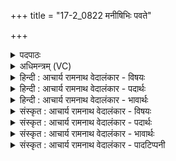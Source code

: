 +++
title = "17-2_0822 मनीषिभिः पवते"

+++
<details><summary>पदपाठः</summary>

म꣢नी꣡षिभिः꣣। प꣣वते। पूर्व्यः꣡। क꣣विः꣢। नृ꣡भिः꣢꣯। य꣣तः꣢। प꣡रि꣢꣯। को꣡शा꣢꣯न्। अ꣣सिष्यदत्। त्रित꣡स्य꣢। ना꣡म꣢꣯। ज꣣न꣡य꣢न्। म꣡धु꣢꣯। क्ष꣡र꣢꣯न्। इ꣡न्द्र꣢꣯स्य। वा꣡यु꣢म्। स꣣ख्या꣡य꣢। स꣣। ख्या꣡य꣢꣯। व꣣र्द्ध꣡य꣢न्। ८२२।
</details>

<details><summary>अधिमन्त्रम् (VC)</summary>

- पवमानः सोमः
- सिकता निवावरी
- जगती
- निषादः
</details>

<details><summary>हिन्दी : आचार्य रामनाथ वेदालंकार - विषयः</summary>

अगले मन्त्र में परमात्मारूप सोम का वर्णन है।
</details>

<details><summary>हिन्दी : आचार्य रामनाथ वेदालंकार - पदार्थः</summary>

पदार्थान्वय -  (पूर्व्यः) श्रेष्ठ, (कविः) वेदकाव्य का कवि,क्रान्तद्रष्टा,मेधावी वह सोम परमेश्वर (पवते) हृदयों को पवित्र करता है। (मनीषिभिः) बुद्धिमान् (नृभिः) उपासक जनों से (यतः) ग्रहण किया हुआ,ध्यान किया गया वह (कोशान्) शरीरस्थ पञ्च कोशों में (परि असिष्यदत्) रस को प्रवाहित करता है। वह (त्रितस्य) ज्ञान,कर्म,उपासना तीनों से युक्त उपासक के (नाम) यश को (जनयन्) उत्पन्न करता हुआ, (मधु) आनन्द को (क्षरन्) झराता हुआ (इन्द्रस्य) जीवात्मा के (सख्याय) सहयोग के लिए,उसके (वायुम्) प्राण को (वर्धयन्) बढ़ाता रहता है ॥२॥
</details>

<details><summary>हिन्दी : आचार्य रामनाथ वेदालंकार - भावार्थः</summary>

भावार्थ -  परमेश्वर उपासक को अपना सखा बनाकर उसके लिए दिव्य आनन्द-रूप मधु टपकाता रहता है ॥२॥
</details>

<details><summary>संस्कृत : आचार्य रामनाथ वेदालंकार - विषयः</summary>

अथ परमात्मसोमो वर्ण्यते।
</details>

<details><summary>संस्कृत : आचार्य रामनाथ वेदालंकार - पदार्थः</summary>

पदार्थान्वय -  (पूर्व्यः) श्रेष्ठः (कविः) वेदकाव्यस्य कविः,क्रान्तद्रष्टा,मेधावी स सोमः परमेश्वरः (पवते) हृदयानि पुनाति। (मनीषिभिः) मेधाविभिः (नृभिः) उपासकजनैः (यतः) परिगृहीतः,ध्यातः सः।[यमु उपरमे,निष्ठान्तं रूपम्।] (कोशान्) देहस्थेषु पञ्चकोशेषु (परि असिष्यदत्) परिस्रावयति रसम्,किञ्च,सः (त्रितस्य) त्रिभिर्ज्ञानकर्मोपासनैर्युक्तस्य उपासकस्य (नाम) यशः (जनयन्) उत्पादयन्, (मधु) आनन्दम् (क्षरन्) स्रावयन् (इन्द्रस्य) जीवात्मनः (सख्याय) सखित्वाय,तस्य (वायुम्) प्राणम् (वर्धयन्) वृद्धिं गमयन्,भवतीति शेषः ॥२॥
</details>

<details><summary>संस्कृत : आचार्य रामनाथ वेदालंकार - भावार्थः</summary>

भावार्थ -  परमेश्वर उपासकं स्वसखायं कृत्वा तस्मै दिव्यमानन्दरूपं मधु स्रावयति ॥२॥
</details>

<details><summary>संस्कृत : आचार्य रामनाथ वेदालंकार - पादटिप्पनी</summary>

टिप्पनी -   १. ऋ० ९।८६।२० ‘परि॒ कोशाँ अचिक्रदत्’ ‘मधु॑ क्षर॒दिन्द्र॑स्य वा॒योः स॒ख्याय॒ कर्त॑वे’ इति पाठः।
</details>